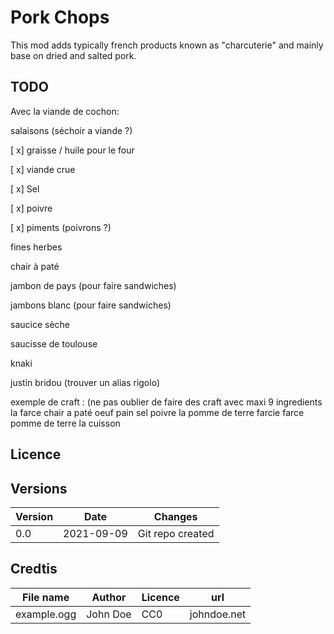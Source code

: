 # Pork Chops

This mod adds typically french products known as "charcuterie" and mainly base on dried and salted pork.

## TODO

Avec la viande de cochon:

  salaisons (séchoir a viande ?)

  [ x] graisse / huile pour le four

  [ x] viande crue

  [ x] Sel

  [ x] poivre

  [ x] piments (poivrons ?)

  fines herbes

  chair à paté

  jambon de pays (pour faire sandwiches)

  jambons blanc (pour faire sandwiches)

  saucice sèche

  saucisse de toulouse

  knaki

  justin bridou (trouver un alias rigolo)

exemple de craft : (ne pas oublier de faire des craft avec maxi 9 ingredients
   la farce
      chair a paté
      oeuf
      pain
      sel
      poivre
  la pomme de terre farcie
       farce
      pomme de terre
  la cuisson

## Licence



## Versions

|Version|Date|Changes|
|---|---|---|
|0.0|2021-09-09|Git repo created|

## Credtis

|File name|Author|Licence|url|
|---|---|---|---|
|example.ogg|John Doe|CC0|johndoe.net|






